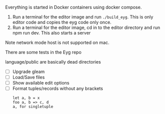 Everything is started in Docker containers using docker compose.

1. Run a terminal for the editor image and run `./build_eyg`.
This is only editor code and copies the eyg code only once.
2. Run a terminal for the editor image, cd in to the editor directory and run npm run dev.
This also starts a server

Note network mode host is not supported on mac.

There are some tests in the Eyg repo

language/public are basically dead directories

- [ ] Upgrade gleam
- [ ] Load/Save files
- [ ] Show available edit options
- [ ] Format tuples/records without any brackets
  ```
  let a, b = x
  foo a, b => c, d
  a, for singletuple
  ```
